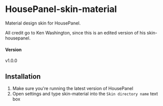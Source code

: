 # HousePanel-skin-material
Material design skin for HousePanel.

All credit go to Ken Washington, since this is an edited version of his skin-housepanel.

#### Version
v1.0.0

## Installation
1. Make sure you're running the latest version of HousePanel
2. Open settings and type skin-material into the `Skin directory name` text box
